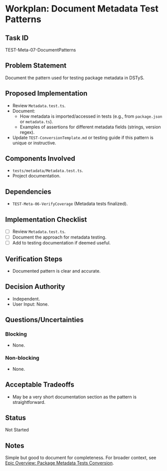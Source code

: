 # Workplan: Document Metadata Test Patterns

## Task ID
TEST-Meta-07-DocumentPatterns

## Problem Statement
Document the pattern used for testing package metadata in DSTyS.

## Proposed Implementation
- Review `Metadata.test.ts`.
- Document:
    - How metadata is imported/accessed in tests (e.g., from `package.json` or `metadata.ts`).
    - Examples of assertions for different metadata fields (strings, version regex).
- Update `TEST-ConversionTemplate.md` or testing guide if this pattern is unique or instructive.

## Components Involved
- `tests/metadata/Metadata.test.ts`.
- Project documentation.

## Dependencies
- `TEST-Meta-06-VerifyCoverage` (Metadata tests finalized).

## Implementation Checklist
- [ ] Review `Metadata.test.ts`.
- [ ] Document the approach for metadata testing.
- [ ] Add to testing documentation if deemed useful.

## Verification Steps
- Documented pattern is clear and accurate.

## Decision Authority
- Independent.
- User Input: None.

## Questions/Uncertainties
### Blocking
- None.
### Non-blocking
- None.

## Acceptable Tradeoffs
- May be a very short documentation section as the pattern is straightforward.

## Status
Not Started

## Notes
Simple but good to document for completeness.
For broader context, see [Epic Overview: Package Metadata Tests Conversion](../../docs/planning/workplans/TEST-MetadataTests.md).